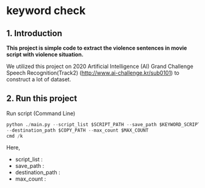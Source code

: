 # keyword check

## 1. Introduction

**This project is simple code to extract the violence sentences in movie script with violence situation.**

We utilized this project on 2020 Artificial Intelligence (AI) Grand Challenge Speech Recognition(Track2) (http://www.ai-challenge.kr/sub0101) to construct a lot of dataset.


## 2. Run this project

Run script (Command Line)

```python
python ./main.py --script_list $SCRIPT_PATH --save_path $KEYWORD_SCRIPT_PATH \
--destination_path $COPY_PATH --max_count $MAX_COUNT
cmd /k
```

Here, 
- script_list : 
- save_path :
- destination_path :
- max_count :
